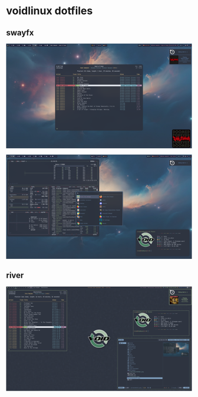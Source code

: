 # voidlinux dotfiles

## swayfx

![Screenshot](screenshot.png?raw=true)

![screenshot2](screenshot2.png?raw=true)

## river

![screenshot3](screenshot3.png?raw=true)
